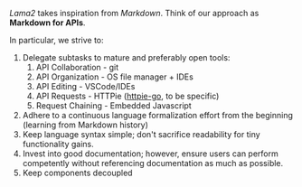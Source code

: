 *Lama2* takes inspiration from *Markdown*. Think of our approach as **Markdown for APIs**. 

In particular, we strive to:

1. Delegate subtasks to mature and preferably open tools:
    1. API Collaboration - git
    1. API Organization - OS file manager + IDEs
    1. API Editing - VSCode/IDEs
    1. API Requests - HTTPie ([httpie-go](https://github.com/nojima/httpie-go), to be specific)
    1. Request Chaining - Embedded Javascript
1. Adhere to a continuous language formalization effort from the beginning (learning from Markdown history)
1. Keep language syntax simple; don't sacrifice readability for tiny functionality gains.
1. Invest into good documentation; however, ensure users can perform competently without referencing documentation as much as possible.
1. Keep components decoupled